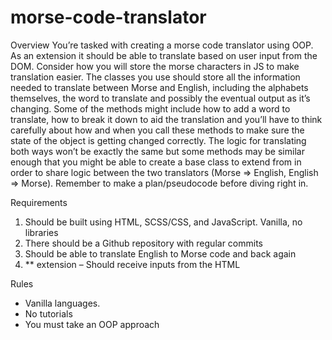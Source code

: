 # morse-code-translator

Overview
You’re tasked with creating a morse code translator using OOP. As an extension it should be
able to translate based on user input from the DOM. Consider how you will store the morse
characters in JS to make translation easier.
The classes you use should store all the information needed to translate between Morse and
English, including the alphabets themselves, the word to translate and possibly the eventual
output as it’s changing.
Some of the methods might include how to add a word to translate, how to break it down to aid
the translation and you’ll have to think carefully about how and when you call these methods to
make sure the state of the object is getting changed correctly.
The logic for translating both ways won’t be exactly the same but some methods may be similar
enough that you might be able to create a base class to extend from in order to share logic
between the two translators (Morse => English, English => Morse).
Remember to make a plan/pseudocode before diving right in.

Requirements
1. Should be built using HTML, SCSS/CSS, and JavaScript. Vanilla, no libraries
2. There should be a Github repository with regular commits
3. Should be able to translate English to Morse code and back again
4. ** extension – Should receive inputs from the HTML

Rules
- Vanilla languages.
- No tutorials
- You must take an OOP approach